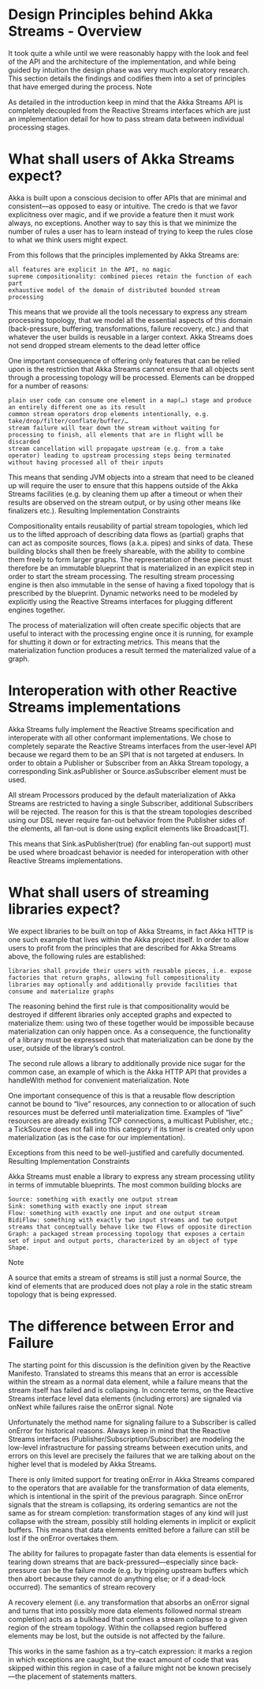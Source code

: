 # Design Principles behind Akka Streams - Overview

It took quite a while until we were reasonably happy with the look and feel of the API and the architecture of the implementation, and while being guided by intuition the design phase was very much exploratory research. This section details the findings and codifies them into a set of principles that have emerged during the process.
Note

As detailed in the introduction keep in mind that the Akka Streams API is completely decoupled from the Reactive Streams interfaces which are just an implementation detail for how to pass stream data between individual processing stages.

# What shall users of Akka Streams expect?

Akka is built upon a conscious decision to offer APIs that are minimal and consistent—as opposed to easy or intuitive. The credo is that we favor explicitness over magic, and if we provide a feature then it must work always, no exceptions. Another way to say this is that we minimize the number of rules a user has to learn instead of trying to keep the rules close to what we think users might expect.

From this follows that the principles implemented by Akka Streams are:

    all features are explicit in the API, no magic
    supreme compositionality: combined pieces retain the function of each part
    exhaustive model of the domain of distributed bounded stream processing

This means that we provide all the tools necessary to express any stream processing topology, that we model all the essential aspects of this domain (back-pressure, buffering, transformations, failure recovery, etc.) and that whatever the user builds is reusable in a larger context.
Akka Streams does not send dropped stream elements to the dead letter office

One important consequence of offering only features that can be relied upon is the restriction that Akka Streams cannot ensure that all objects sent through a processing topology will be processed. Elements can be dropped for a number of reasons:

    plain user code can consume one element in a map(…) stage and produce an entirely different one as its result
    common stream operators drop elements intentionally, e.g. take/drop/filter/conflate/buffer/…
    stream failure will tear down the stream without waiting for processing to finish, all elements that are in flight will be discarded
    stream cancellation will propagate upstream (e.g. from a take operator) leading to upstream processing steps being terminated without having processed all of their inputs

This means that sending JVM objects into a stream that need to be cleaned up will require the user to ensure that this happens outside of the Akka Streams facilities (e.g. by cleaning them up after a timeout or when their results are observed on the stream output, or by using other means like finalizers etc.).
Resulting Implementation Constraints

Compositionality entails reusability of partial stream topologies, which led us to the lifted approach of describing data flows as (partial) graphs that can act as composite sources, flows (a.k.a. pipes) and sinks of data. These building blocks shall then be freely shareable, with the ability to combine them freely to form larger graphs. The representation of these pieces must therefore be an immutable blueprint that is materialized in an explicit step in order to start the stream processing. The resulting stream processing engine is then also immutable in the sense of having a fixed topology that is prescribed by the blueprint. Dynamic networks need to be modeled by explicitly using the Reactive Streams interfaces for plugging different engines together.

The process of materialization will often create specific objects that are useful to interact with the processing engine once it is running, for example for shutting it down or for extracting metrics. This means that the materialization function produces a result termed the materialized value of a graph.

# Interoperation with other Reactive Streams implementations

Akka Streams fully implement the Reactive Streams specification and interoperate with all other conformant implementations. We chose to completely separate the Reactive Streams interfaces from the user-level API because we regard them to be an SPI that is not targeted at endusers. In order to obtain a Publisher or Subscriber from an Akka Stream topology, a corresponding Sink.asPublisher or Source.asSubscriber element must be used.

All stream Processors produced by the default materialization of Akka Streams are restricted to having a single Subscriber, additional Subscribers will be rejected. The reason for this is that the stream topologies described using our DSL never require fan-out behavior from the Publisher sides of the elements, all fan-out is done using explicit elements like Broadcast[T].

This means that Sink.asPublisher(true) (for enabling fan-out support) must be used where broadcast behavior is needed for interoperation with other Reactive Streams implementations.

# What shall users of streaming libraries expect?

We expect libraries to be built on top of Akka Streams, in fact Akka HTTP is one such example that lives within the Akka project itself. In order to allow users to profit from the principles that are described for Akka Streams above, the following rules are established:

    libraries shall provide their users with reusable pieces, i.e. expose factories that return graphs, allowing full compositionality
    libraries may optionally and additionally provide facilities that consume and materialize graphs

The reasoning behind the first rule is that compositionality would be destroyed if different libraries only accepted graphs and expected to materialize them: using two of these together would be impossible because materialization can only happen once. As a consequence, the functionality of a library must be expressed such that materialization can be done by the user, outside of the library’s control.

The second rule allows a library to additionally provide nice sugar for the common case, an example of which is the Akka HTTP API that provides a handleWith method for convenient materialization.
Note

One important consequence of this is that a reusable flow description cannot be bound to “live” resources, any connection to or allocation of such resources must be deferred until materialization time. Examples of “live” resources are already existing TCP connections, a multicast Publisher, etc.; a TickSource does not fall into this category if its timer is created only upon materialization (as is the case for our implementation).

Exceptions from this need to be well-justified and carefully documented.
Resulting Implementation Constraints

Akka Streams must enable a library to express any stream processing utility in terms of immutable blueprints. The most common building blocks are

    Source: something with exactly one output stream
    Sink: something with exactly one input stream
    Flow: something with exactly one input and one output stream
    BidiFlow: something with exactly two input streams and two output streams that conceptually behave like two Flows of opposite direction
    Graph: a packaged stream processing topology that exposes a certain set of input and output ports, characterized by an object of type Shape.

Note

A source that emits a stream of streams is still just a normal Source, the kind of elements that are produced does not play a role in the static stream topology that is being expressed.

# The difference between Error and Failure

The starting point for this discussion is the definition given by the Reactive Manifesto. Translated to streams this means that an error is accessible within the stream as a normal data element, while a failure means that the stream itself has failed and is collapsing. In concrete terms, on the Reactive Streams interface level data elements (including errors) are signaled via onNext while failures raise the onError signal.
Note

Unfortunately the method name for signaling failure to a Subscriber is called onError for historical reasons. Always keep in mind that the Reactive Streams interfaces (Publisher/Subscription/Subscriber) are modeling the low-level infrastructure for passing streams between execution units, and errors on this level are precisely the failures that we are talking about on the higher level that is modeled by Akka Streams.

There is only limited support for treating onError in Akka Streams compared to the operators that are available for the transformation of data elements, which is intentional in the spirit of the previous paragraph. Since onError signals that the stream is collapsing, its ordering semantics are not the same as for stream completion: transformation stages of any kind will just collapse with the stream, possibly still holding elements in implicit or explicit buffers. This means that data elements emitted before a failure can still be lost if the onError overtakes them.

The ability for failures to propagate faster than data elements is essential for tearing down streams that are back-pressured—especially since back-pressure can be the failure mode (e.g. by tripping upstream buffers which then abort because they cannot do anything else; or if a dead-lock occurred).
The semantics of stream recovery

A recovery element (i.e. any transformation that absorbs an onError signal and turns that into possibly more data elements followed normal stream completion) acts as a bulkhead that confines a stream collapse to a given region of the stream topology. Within the collapsed region buffered elements may be lost, but the outside is not affected by the failure.

This works in the same fashion as a try–catch expression: it marks a region in which exceptions are caught, but the exact amount of code that was skipped within this region in case of a failure might not be known precisely—the placement of statements matters.
